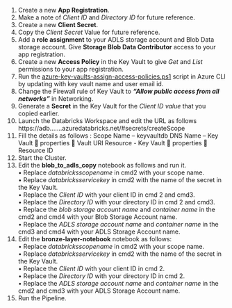 1.	Create a new **App Registration**.
2.	Make a note of *Client ID* and *Directory ID* for future reference.
3.	Create a new **Client Secret**.
4.	Copy the *Client Secret* Value for future reference.
5.	Add a **role assignment** to your ADLS storage account and Blob Data storage account. Give **Storage Blob Data Contributor** access to your app registration.
6.	Create a new **Access Policy** in the Key Vault to give *Get* and *List* permissions to your app registration.
7.	Run the [azure-key-vaults-assign-access-policies.ps1](https://raw.githubusercontent.com/DatabricksFactory/databricks-migration/dev/azure-key-vaults-assign-access-policies.ps1) script in Azure CLI by updating with key vault name and user email id.
8.	Change the Firewall rule of Key Vault to ***“Allow public access from all networks”*** in Networking.
9.	Generate a **Secret** in the Key Vault for the *Client ID value* that you copied earlier.
10.	Launch the Databricks Workspace and edit the URL as follows https://adb.......azuredatabricks.net/#secrets/createScope
11.	Fill the details as follows :
Scope Name – keyvaultdb
DNS Name – Key Vault  properties  Vault URI 
Resource - Key Vault  properties   Resource ID
12.	Start the Cluster.
13.	Edit the **blob_to_adls_copy** notebook as follows and run it.  
•	Replace *databricksscopename* in cmd2 with your scope name.  
•	Replace *databricksservicekey* in cmd2 with the name of the secret in the Key Vault.  
•	Replace the *Client ID* with your client ID in cmd 2 and cmd3.  
•	Replace the *Directory ID* with your directory ID in cmd 2 and cmd3.  
•	Replace the *blob storage account name* and *container name* in the cmd2 and cmd4 with your Blob Storage Account name.  
•	Replace the *ADLS storage account name* and *container name* in the cmd3 and cmd4 with your ADLS Storage Account name.  
14.	Edit the **bronze-layer-notebook** notebook as follows:  
•	Replace *databricksscopename* in cmd2 with your scope name.  
•	Replace *databricksservicekey* in cmd2 with the name of the secret in the Key Vault.  
•	Replace the *Client ID* with your client ID in cmd 2.  
•	Replace the *Directory ID* with your directory ID in cmd 2.  
•	Replace the *ADLS storage account name* and *container name* in the cmd2 and cmd3 with your ADLS Storage Account name.  
15.	 Run the Pipeline.

